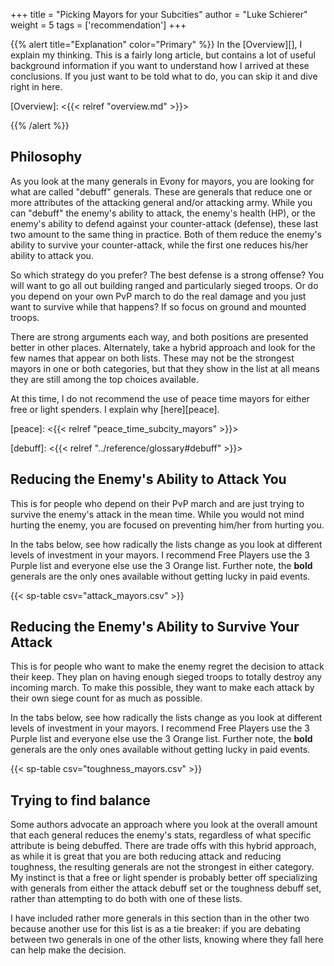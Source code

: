 +++
title = "Picking Mayors for your Subcities"
author = "Luke Schierer"
weight = 5
tags = ['recommendation']
+++

{{% alert title="Explanation" color="Primary" %}}
In the [Overview][], I explain my thinking.  This is a fairly long article, but
contains a lot of useful background information if you want to understand how I
arrived at these conclusions. If you just want to be told what to do, you can
skip it and dive right in here. 

[Overview]: <{{< relref "overview.md" >}}>

{{% /alert %}}

## Philosophy

As you look at the many generals in Evony for mayors, you are looking for what
are called "debuff" generals.  These are generals that reduce one or more
attributes of the attacking general and/or attacking army.  While you can
"debuff" the enemy's ability to attack, the enemy's health (HP), or the enemy's
ability to defend against your counter-attack (defense), these last two amount
to the same thing in practice.  Both of them reduce the enemy's ability to
survive your counter-attack, while the first one reduces his/her ability to
attack you.

So which strategy do you prefer?  The best defense is a strong offense? You
will want to go all out building ranged and particularly sieged troops.  Or do
you depend on your own PvP march to do the real damage and you just want to
survive while that happens?  If so focus on ground and mounted troops. 

There are strong arguments each way, and both positions are presented better
in other places.  Alternately, take a hybrid approach and look for the few
names that appear on both lists.  These may not be the strongest mayors in one
or both categories, but that they show in the list at all means they are still
among the top choices available. 

At this time, I do not recommend the use of peace time mayors for either free
or light spenders.  I explain why [here][peace].

[peace]: <{{< relref "peace_time_subcity_mayors" >}}>

[debuff]: <{{< relref "../reference/glossary#debuff" >}}>

## Reducing the Enemy's Ability to Attack You

This is for people who depend on their PvP march and are just trying to survive
the enemy's attack in the mean time.  While you would not mind hurting the
enemy, you are focused on preventing him/her from hurting you. 

In the tabs below, see how radically the lists change as you look at different
levels of investment in your mayors.  I recommend Free Players use the 3 Purple
list and everyone else use the 3 Orange list. Further note, the **bold**
generals are the only ones available without getting lucky in paid events. 

{{< sp-table csv="attack_mayors.csv" >}}

## Reducing the Enemy's Ability to Survive Your Attack

This is for people who want to make the enemy regret the decision to attack
their keep.  They plan on having enough sieged troops to totally destroy any
incoming march.  To make this possible, they want to make each attack by their
own siege count for as much as possible.

In the tabs below, see how radically the lists change as you look at different
levels of investment in your mayors.  I recommend Free Players use the 3 Purple
list and everyone else use the 3 Orange list. Further note, the **bold**
generals are the only ones available without getting lucky in paid events. 

{{< sp-table csv="toughness_mayors.csv" >}}

## Trying to find balance

Some authors advocate an approach where you look at the overall amount that
each general reduces the enemy's stats, regardless of what specific attribute
is being debuffed.  There are trade offs with this hybrid approach,
as while it is great that you are both reducing attack and reducing toughness,
the resulting generals are not the strongest in either category.  My instinct
is that a free or light spender is probably better off specializing with
generals from either the attack debuff set or the toughness debuff set,
rather than attempting to do both with one of these lists.

I have included rather more generals in this section than in the other two
because another use for this list is as a tie breaker: if you are debating
between two generals in one of the other lists, knowing where they fall here
can help make the decision.

